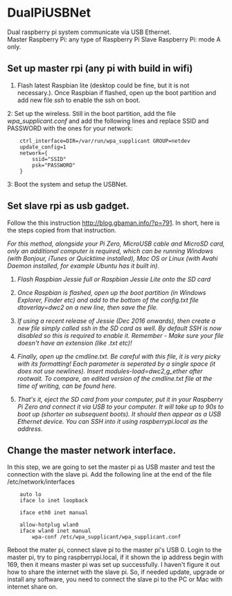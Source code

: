 # DualPiUSBNet
Dual raspberry pi system communicate via USB Ethernet.  
Master Raspberry Pi: any type of Raspberry Pi
Slave Raspberry Pi: mode A only.

##  Set up master rpi (any pi with build in wifi)
1. Flash latest Raspbian lite (desktop could be fine, but it is not necessary.). Once Raspbian if flashed, open up the boot partition and add new file _ssh_ to enable the ssh on boot. 

2: Set up the wireless. Still in the boot partition, add the file _wpa_supplicant.conf_ and add the following lines and    replace SSID and PASSWORD with the ones for your network:

        ctrl_interface=DIR=/var/run/wpa_supplicant GROUP=netdev
        update_config=1
        network={
            ssid="SSID"
            psk="PASSWORD"
        }
        
3: Boot the system and setup the USBNet.
  
##  Set slave rpi as usb gadget. 
Follow the this instruction http://blog.gbaman.info/?p=791. In short, here is the steps copied from that instruction. 

_For this method, alongside your Pi Zero, MicroUSB cable and MicroSD card, only an additional computer is required, which can be running Windows (with Bonjour, iTunes or Quicktime installed), Mac OS or Linux (with Avahi Daemon installed, for example Ubuntu has it built in)._

1. _Flash Raspbian Jessie full or Raspbian Jessie Lite onto the SD card_

2. _Once Raspbian is flashed, open up the boot partition (in Windows Explorer, Finder etc) and add to the bottom of the config.txt file dtoverlay=dwc2 on a new line, then save the file._

3. _If using a recent release of Jessie (Dec 2016 onwards), then create a new file simply called ssh in the SD card as well. By default SSH is now disabled so this is required to enable it. Remember - Make sure your file doesn't have an extension (like .txt etc)!_

4. _Finally, open up the cmdline.txt. Be careful with this file, it is very picky with its formatting! Each parameter is seperated by a single space (it does not use newlines). Insert modules-load=dwc2,g_ether after rootwait. To compare, an edited version of the cmdline.txt file at the time of writing, can be found here._

5. _That's it, eject the SD card from your computer, put it in your Raspberry Pi Zero and connect it via USB to your computer. It will take up to 90s to boot up (shorter on subsequent boots). It should then appear as a USB Ethernet device. You can SSH into it using raspberrypi.local as the address._

##  Change the master network interface. 

In this step, we are going to set the master pi as USB master and test the connection with the slave pi. Add the following line at the end of the file /etc/network/interfaces

        auto lo
        iface lo inet loopback

        iface eth0 inet manual

        allow-hotplug wlan0
        iface wlan0 inet manual
            wpa-conf /etc/wpa_supplicant/wpa_supplicant.conf
       
Reboot the mater pi, connect slave pi to the master pi's USB 0. Login to the master pi, try to ping raspberrypi.local, if it shown the ip address begin with 169, then it means master pi was set up successfully. I haven't figure it out how to share the internet with the slave pi. So, if needed update, upgrade or install any software, you need to connect the slave pi to the PC or Mac with internet share on. 
